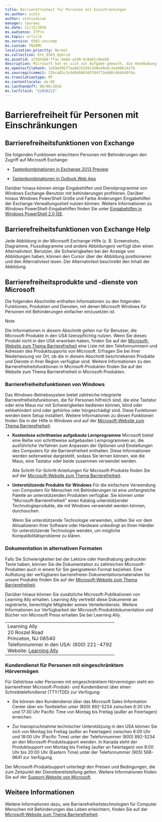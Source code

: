 ```yaml
---
title: Barrierefreiheit für Personen mit Einschränkungen
ms.author: scotv
author: scotvidican
manager: laurawi
ms.date: 12/15/2016
ms.audience: ITPro
ms.topic: article
ms.service: O365-seccomp
ms.custom: TN2DMC
localization_priority: Normal
ms.collection: Ent_O365_Hybrid
ms.assetid: a7203ebd-ffac-4a8d-a2d0-6c8a61c8eeb8
description: Microsoft hat es sich zur Aufgabe gemacht, die Handhabung der Produkte und Dienste für jeden möglichst einfach zu gestalten.
ms.openlocfilehash: 1e59e995ffaa4b3324913d8e49a9c2ee00b142fb
ms.sourcegitcommit: 22bca85c3c6d946083d3784f72e886c068d49f4a
ms.translationtype: MT
ms.contentlocale: de-DE
ms.lasthandoff: 08/06/2018
ms.locfileid: "22026212"
---
```

# <a name="accessibility-for-people-with-disabilities"></a>Barrierefreiheit für Personen mit Einschränkungen

## <a name="accessibility-features-of-exchange"></a>Barrierefreiheitsfunktionen von Exchange

Die folgenden Funktionen erleichtern Personen mit Behinderungen den Zugriff auf Microsoft Exchange:
  
- [Tastenkombinationen in Exchange 2013 Preview](http://technet.microsoft.com/library/146b2b52-1ef8-4606-991a-4cf4da694970.aspx)
    
- [Tastenkombinationen in Outlook Web App](https://go.microsoft.com/fwlink/p/?LinkId=268079)
    
Darüber hinaus können einige Eingabehilfen und Dienstprogramme von Windows Exchange-Benutzer mit behinderungen profitieren. Darüber hinaus Windows PowerShell Größe und Farbe Änderungen Eingabehilfen der Exchange-Verwaltungsshell nutzen können. Weitere Informationen zu Windows PowerShell-Eingabehilfen finden Sie unter [Eingabehilfen in Windows PowerShell 2.0 ISE](https://go.microsoft.com/fwlink/p/?LinkId=258240).
  
## <a name="accessibility-features-of-exchange-help"></a>Barrierefreiheitsfunktionen von Exchange Help

Jede Abbildung in der Microsoft Exchange-Hilfe (z. B. Screenshots, Diagramme, Flussdiagramme und andere Abbildungen) verfügt über einen Alternativtext. Benutzer, die Schwierigkeiten bei der Anzeige von Abbildungen haben, können den Cursor über der Abbildung positionieren und den Alternativtext lesen. Der Alternativtext beschreibt den Inhalt der Abbildung.
  
## <a name="accessibility-products-and-services-from-microsoft"></a>Barrierefreiheitsprodukte und -dienste von Microsoft

Die folgenden Abschnitte enthalten Informationen zu den folgenden Funktionen, Produkten und Diensten, mit denen Microsoft Windows für Personen mit Behinderungen einfacher einzusetzen ist.
  
> [!NOTE]
> Die Informationen in diesem Abschnitt gelten nur für Benutzer, die Microsoft-Produkte in den USA lizenzpflichtig nutzen. Wenn Sie dieses Produkt nicht in den USA erworben haben, finden Sie auf der [Microsoft-Website zum Thema Barrierefreiheit](https://www.microsoft.com/enable) eine Liste mit den Telefonnummern und Adressen des Produktsupports von Microsoft. Erfragen Sie bei Ihrer Niederlassung vor Ort, ob die in diesem Abschnitt beschriebenen Produkte und Dienste in Ihrer Region verfügbar sind. Weitere Informationen zu den Barrierefreiheitsfunktionen in Microsoft-Produkten finden Sie auf der Website zum Thema Barrierefreiheit in Microsoft-Produkten. 
  
### <a name="accessibility-features-of-windows"></a>Barrierefreiheitsfunktionen von Windows

Das Windows-Betriebssystem bietet zahlreiche integrierte Barrierefreiheitsfunktionen, die für Personen hilfreich sind, die eine Tastatur oder eine Maus nur mit Schwierigkeiten bedienen können, blind oder sehbehindert sind oder gehörlos oder hörgeschädigt sind. Diese Funktionen werden beim Setup installiert. Weitere Informationen zu diesen Funktionen finden Sie in der Hilfe in Windows und auf der [Microsoft-Website zum Thema Barrierefreiheit](https://go.microsoft.com/fwlink/p/?linkId=18139).
  
- **Kostenlose schrittweise aufgebaute Lernprogramme** Microsoft bietet eine Reihe von schrittweise aufgebauten Lernprogrammen an, die ausführliche Verfahren zum Anpassen der Optionen und Einstellungen des Computers für die Barrierefreiheit enthalten. Diese Informationen werden seitenweise dargestellt, sodass Sie lernen können, wie die Maus, eine Tastatur oder beide zusammen verwendet werden. 
    
    Alle Schritt-für-Schritt-Anleitungen für Microsoft-Produkte finden Sie auf der [Microsoft-Website zum Thema Barrierefreiheit](https://go.microsoft.com/fwlink/p/?linkId=18139).
    
- **Unterstützende Produkte für Windows** Für die einfachere Verwendung von Computern für Menschen mit Behinderungen ist eine umfangreiche Palette an unterstützenden Produkten verfügbar. Sie können unter "Microsoft-Barrierefreiheit" einen Katalog unterstützender Technologieprodukte, die mit Windows verwendet werden können, durchsuchen. 
    
    Wenn Sie unterstützende Technologie verwenden, sollten Sie vor dem Aktualisieren Ihrer Software oder Hardware unbedingt an Ihren Händler für unterstützende Technologie wenden, um mögliche Kompatibilitätsprobleme zu klären. 
    
### <a name="documentation-in-alternative-formats"></a>Dokumentation in alternativen Formaten

Falls Sie Schwierigkeiten bei der Lektüre oder Handhabung gedruckter Texte haben, können Sie die Dokumentation zu zahlreichen Microsoft-Produkten auch in einem für Sie geeigneteren Format beziehen. Eine Auflistung der verfügbaren barrierefreien Dokumentationsmaterialien für unsere Produkte finden Sie auf der [Microsoft-Website zum Thema Barrierefreiheit](https://go.microsoft.com/fwlink/p/?linkId=18139). 
  
Darüber hinaus können Sie zusätzliche Microsoft-Publikationen von Learning Ally erhalten. Learning Ally vertreibt diese Dokumente an registrierte, berechtigte Mitglieder seines Verteilerdiensts. Weitere Informationen zur Verfügbarkeit der Microsoft-Produktdokumentation und Bücher von Microsoft Press erhalten Sie bei Learning Ally. 
  
||
|:-----|
|Learning Ally  <br/> 20 Roszel Road  <br/> Princeton, NJ 08540  <br/> Telefonnummer in den USA: (800) 221-4792  <br/> Website: [Learning Ally](https://www.learningally.org/) <br/> |
   
### <a name="customer-service-for-people-with-hearing-impairments"></a>Kundendienst für Personen mit eingeschränktem Hörvermögen

Für Gehörlose oder Personen mit eingeschränktem Hörvermögen steht ein barrierefreier Microsoft-Produkt- und Kundendienst über einen Schreibtelefondienst (TTY/TDD) zur Verfügung:
  
- Sie können den Kundendienst über das Microsoft Sales Information Center über ein Texttelefon unter (800) 892-5234 zwischen 6:30 Uhr und 17:30 Uhr Pacific Time von Montag bis Freitag (außer an Feiertagen) erreichen. 
    
- Zur Inanspruchnahme technischer Unterstützung in den USA können Sie sich von Montag bis Freitag (außer an Feiertagen) zwischen 6:00 Uhr und 18:00 Uhr (Pacific Time) unter der Telefonnummer (800) 892-5234 an den Microsoft-Produktsupport wenden. In Kanada steht der Produktsupport von Montag bis Freitag (außer an Feiertagen) von 8:00 Uhr bis 20:00 Uhr (Eastern Time) unter der Telefonnummer (905) 568-9641 zur Verfügung. 
    
Der Microsoft-Produktsupport unterliegt den Preisen und Bedingungen, die zum Zeitpunkt der Dienstbereitstellung gelten. Weitere Informationen finden Sie auf der [Support-Website von Microsoft](https://go.microsoft.com/fwlink/p/?linkId=18142).
  
## <a name="for-more-information"></a>Weitere Informationen

Weitere Informationen dazu, wie Barrierefreiheitstechnologien für Computer Menschen mit Behinderungen das Leben erleichtern, finden Sie auf der [Microsoft-Website zum Thema Barrierefreiheit](http://go.microsoft.com/fwlink/p/?linkId=18139). 
  

